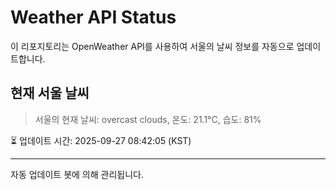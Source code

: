 
# Weather API Status

이 리포지토리는 OpenWeather API를 사용하여 서울의 날씨 정보를 자동으로 업데이트합니다.

## 현재 서울 날씨
> 서울의 현재 날씨: overcast clouds, 온도: 21.1°C, 습도: 81%

⏳ 업데이트 시간: 2025-09-27 08:42:05 (KST)

---
자동 업데이트 봇에 의해 관리됩니다.
